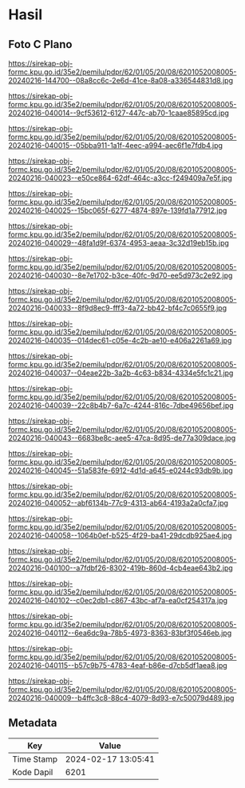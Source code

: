 # Hasil

## Foto C Plano

https://sirekap-obj-formc.kpu.go.id/35e2/pemilu/pdpr/62/01/05/20/08/6201052008005-20240216-144700--08a8cc6c-2e6d-41ce-8a08-a336544831d8.jpg

https://sirekap-obj-formc.kpu.go.id/35e2/pemilu/pdpr/62/01/05/20/08/6201052008005-20240216-040014--9cf53612-6127-447c-ab70-1caae85895cd.jpg

https://sirekap-obj-formc.kpu.go.id/35e2/pemilu/pdpr/62/01/05/20/08/6201052008005-20240216-040015--05bba911-1a1f-4eec-a994-aec6f1e7fdb4.jpg

https://sirekap-obj-formc.kpu.go.id/35e2/pemilu/pdpr/62/01/05/20/08/6201052008005-20240216-040023--e50ce864-62df-464c-a3cc-f249409a7e5f.jpg

https://sirekap-obj-formc.kpu.go.id/35e2/pemilu/pdpr/62/01/05/20/08/6201052008005-20240216-040025--15bc065f-6277-4874-897e-139fd1a77912.jpg

https://sirekap-obj-formc.kpu.go.id/35e2/pemilu/pdpr/62/01/05/20/08/6201052008005-20240216-040029--48fa1d9f-6374-4953-aeaa-3c32d19eb15b.jpg

https://sirekap-obj-formc.kpu.go.id/35e2/pemilu/pdpr/62/01/05/20/08/6201052008005-20240216-040030--8e7e1702-b3ce-40fc-9d70-ee5d973c2e92.jpg

https://sirekap-obj-formc.kpu.go.id/35e2/pemilu/pdpr/62/01/05/20/08/6201052008005-20240216-040033--8f9d8ec9-fff3-4a72-bb42-bf4c7c0655f9.jpg

https://sirekap-obj-formc.kpu.go.id/35e2/pemilu/pdpr/62/01/05/20/08/6201052008005-20240216-040035--014dec61-c05e-4c2b-ae10-e406a2261a69.jpg

https://sirekap-obj-formc.kpu.go.id/35e2/pemilu/pdpr/62/01/05/20/08/6201052008005-20240216-040037--04eae22b-3a2b-4c63-b834-4334e5fc1c21.jpg

https://sirekap-obj-formc.kpu.go.id/35e2/pemilu/pdpr/62/01/05/20/08/6201052008005-20240216-040039--22c8b4b7-6a7c-4244-816c-7dbe49656bef.jpg

https://sirekap-obj-formc.kpu.go.id/35e2/pemilu/pdpr/62/01/05/20/08/6201052008005-20240216-040043--6683be8c-aee5-47ca-8d95-de77a309dace.jpg

https://sirekap-obj-formc.kpu.go.id/35e2/pemilu/pdpr/62/01/05/20/08/6201052008005-20240216-040045--51a583fe-6912-4d1d-a645-e0244c93db9b.jpg

https://sirekap-obj-formc.kpu.go.id/35e2/pemilu/pdpr/62/01/05/20/08/6201052008005-20240216-040052--abf6134b-77c9-4313-ab64-4193a2a0cfa7.jpg

https://sirekap-obj-formc.kpu.go.id/35e2/pemilu/pdpr/62/01/05/20/08/6201052008005-20240216-040058--1064b0ef-b525-4f29-ba41-29dcdb925ae4.jpg

https://sirekap-obj-formc.kpu.go.id/35e2/pemilu/pdpr/62/01/05/20/08/6201052008005-20240216-040100--a7fdbf26-8302-419b-860d-4cb4eae643b2.jpg

https://sirekap-obj-formc.kpu.go.id/35e2/pemilu/pdpr/62/01/05/20/08/6201052008005-20240216-040102--c0ec2db1-c867-43bc-af7a-ea0cf254317a.jpg

https://sirekap-obj-formc.kpu.go.id/35e2/pemilu/pdpr/62/01/05/20/08/6201052008005-20240216-040112--6ea6dc9a-78b5-4973-8363-83bf3f0546eb.jpg

https://sirekap-obj-formc.kpu.go.id/35e2/pemilu/pdpr/62/01/05/20/08/6201052008005-20240216-040115--b57c9b75-4783-4eaf-b86e-d7cb5df1aea8.jpg

https://sirekap-obj-formc.kpu.go.id/35e2/pemilu/pdpr/62/01/05/20/08/6201052008005-20240216-040009--b4ffc3c8-88c4-4079-8d93-e7c50079d489.jpg


## Metadata

| Key        | Value               |
| ---------- | ------------------- |
| Time Stamp | 2024-02-17 13:05:41 |
| Kode Dapil | 6201                |



